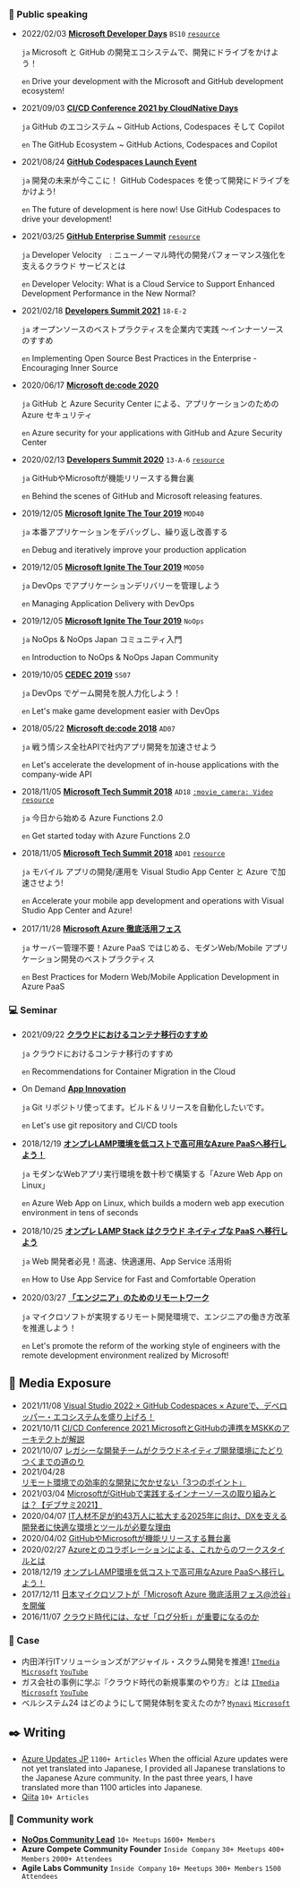 ### :mega: Public speaking
- 2022/02/03 **[Microsoft Developer Days](https://msevents.microsoft.com/event?id=1619975101)** ```BS10``` [```resource```](https://www.slideshare.net/microsoftjp/bs10microsoft-github)

  ```ja``` Microsoft と GitHub の開発エコシステムで、開発にドライブをかけよう！
  
  ```en``` Drive your development with the Microsoft and GitHub development ecosystem!

- 2021/09/03 **[CI/CD Conference 2021 by CloudNative Days](https://event.cloudnativedays.jp/cicd2021)**
  
  ```ja``` GitHub のエコシステム ~ GitHub Actions, Codespaces そして Copilot

  ```en``` The GitHub Ecosystem ~ GitHub Actions, Codespaces and Copilot

- 2021/08/24 **[GitHub Codespaces Launch Event](https://mktoevents.com/Microsoft+Event/287192/157-GQE-382?Dev_YT=PET3035075)**

  ```ja``` 開発の未来が今ここに！ GitHub Codespaces を使って開発にドライブをかけよう!
  
  ```en``` The future of development is here now! Use GitHub Codespaces to drive your development!

- 2021/03/25 **[GitHub Enterprise Summit](https://resources.github.com/webcasts/Japan-Enterprise-Summit-thankyou/)**  [```resource```](https://resources.github.com/webcasts/Japan-Enterprise-Summit-thankyou/)

  ```ja``` Developer Velocity　: ニューノーマル時代の開発パフォーマンス強化を支えるクラウド サービスとは

  ```en``` Developer Velocity: What is a Cloud Service to Support Enhanced Development Performance in the New Normal?

- 2021/02/18 **[Developers Summit 2021](https://event.shoeisha.jp/devsumi/20210218)** ```18-E-2```

  ```ja``` オープンソースのベストプラクティスを企業内で実践 ～インナーソースのすすめ 

  ```en``` Implementing Open Source Best Practices in the Enterprise - Encouraging Inner Source

- 2020/06/17 **[Microsoft de:code 2020](https://www.microsoft.com/ja-jp/events/decode/2020)**

  ```ja``` GitHub と Azure Security Center による、アプリケーションのための Azure セキュリティ
  
  ```en``` Azure security for your applications with GitHub and Azure Security Center

- 2020/02/13 **[Developers Summit 2020](https://event.shoeisha.jp/devsumi/20200213/session/2340/)** ```13-A-6``` [```resource```](https://www.slideshare.net/ssusercd7b97/githubmicrosoft?next_slideshow=true)

  ```ja``` GitHubやMicrosoftが機能リリースする舞台裏

  ```en``` Behind the scenes of GitHub and Microsoft releasing features.

- 2019/12/05 **[Microsoft Ignite The Tour 2019](https://techcommunity.microsoft.com/t5/microsoft-mvp-award-program-blog/microsoft-ignite-the-tour-2019-highlights-from-paris-tokyo/ba-p/1068875)** ```MOD40```

  ```ja``` 本番アプリケーションをデバッグし、繰り返し改善する
  
  ```en``` Debug and iteratively improve your production application

- 2019/12/05 **[Microsoft Ignite The Tour 2019](https://techcommunity.microsoft.com/t5/microsoft-mvp-award-program-blog/microsoft-ignite-the-tour-2019-highlights-from-paris-tokyo/ba-p/1068875)** ```MOD50```

  ```ja``` DevOps でアプリケーションデリバリーを管理しよう

  ```en``` Managing Application Delivery with DevOps

- 2019/12/05 **[Microsoft Ignite The Tour 2019](https://techcommunity.microsoft.com/t5/microsoft-mvp-award-program-blog/microsoft-ignite-the-tour-2019-highlights-from-paris-tokyo/ba-p/1068875)** ```NoOps```

  ```ja``` NoOps & NoOps Japan コミュニティ入門

  ```en``` Introduction to NoOps & NoOps Japan Community

- 2019/10/05 **[CEDEC 2019](https://sapporo.cedec.jp/session/ss07/)** ```SS07```

  ```ja``` DevOps でゲーム開発を脱人力化しよう！
  
  ```en``` Let's make game development easier with DevOps 

- 2018/05/22 **[Microsoft de:code 2018](https://www.microsoft.com/ja-jp/events/decode/2018/overview.aspx)** ```AD07```

  ```ja``` 戦う情シス全社APIで社内アプリ開発を加速させよう
  
  ```en``` Let's accelerate the development of in-house applications with the company-wide API
  
- 2018/11/05 **[Microsoft Tech Summit 2018](https://www.microsoft.com/ja-jp/events/techsummit/2018/about.aspx)** ```AD18``` [```:movie_camera: Video```](https://www.youtube.com/watch?v=_Rz7QKTbDvI) [```resource```](https://www.slideshare.net/ssusercd7b97/azure-functions-20)

  ```ja``` 今日から始める Azure Functions 2.0 

  ```en``` Get started today with Azure Functions 2.0 

- 2018/11/05 **[Microsoft Tech Summit 2018](https://www.microsoft.com/ja-jp/events/techsummit/2018/about.aspx)** ```AD01``` [```resource```](https://www.slideshare.net/ssusercd7b97/visual-studio-app-center-azure)

  ```ja``` モバイル アプリの開発/運用を Visual Studio App Center と Azure で加速させよう!
  
  ```en``` Accelerate your mobile app development and operations with Visual Studio App Center and Azure! 
 
- 2017/11/28 **[Microsoft Azure 徹底活用フェス](https://www.sbbit.jp/eventinfo/43087)**

  ```ja``` サーバー管理不要！Azure PaaS ではじめる、モダンWeb/Mobile アプリケーション開発のベストプラクティス

  ```en``` Best Practices for Modern Web/Mobile Application Development in Azure PaaS


### :computer: Seminar

- 2021/09/22 **[クラウドにおけるコンテナ移行のすすめ](https://aka.ms/Container0922JP)**

  ```ja``` クラウドにおけるコンテナ移行のすすめ

  ```en``` Recommendations for Container Migration in the Cloud

- On Demand **[App Innovation](https://info.microsoft.com/JA-AzureApp-WBNR-FY20-04Apr-23-AzureAppInnovationMeetAzureforDevelopers-SRDEM19296_LP02OnDemandRegistration-ForminBody.html)**

  ```ja``` Git リポジトリ使ってます。ビルド＆リリースを自動化したいです。

  ```en``` Let's use git repository and CI/CD tools

- 2018/12/19 **[オンプレLAMP環境を低コストで高可用なAzure PaaSへ移行しよう！](https://ascii.jp/elem/000/001/771/1771907/3/)**

  ```ja``` モダンなWebアプリ実行環境を数十秒で構築する「Azure Web App on Linux」

  ```en``` Azure Web App on Linux, which builds a modern web app execution environment in tens of seconds

- 2018/10/25 **[オンプレ LAMP Stack はクラウド ネイティブな PaaS へ移行しよう](https://microsoft-events.connpass.com/event/105328/)**

  ```ja``` Web 開発者必見！高速、快適運用、App Service 活用術

  ```en``` How to Use App Service for Fast and Comfortable Operation

- 2020/03/27 **[「エンジニア」のためのリモートワーク](https://contacts.nissho-ele.co.jp/Azure_GitHub_20200327_LP.html)**

  ```ja``` マイクロソフトが実現するリモート開発環境で、エンジニアの働き方改革を推進しよう！

  ```en``` Let's promote the reform of the working style of engineers with the remote development environment realized by Microsoft!

## :newspaper: Media Exposure
- 2021/11/08 [Visual Studio 2022 × GitHub Codespaces × Azureで、デベロッパー・エコシステムを盛り上げろ！](https://zine.qiita.com/interview/202111-microsoft-github/)
- 2021/10/11 [CI/CD Conference 2021 MicrosoftとGitHubの連携をMSKKのアーキテクトが解説](https://thinkit.co.jp/article/18824)
- 2021/10/07 [レガシーな開発チームがクラウドネイティブ開発環境にたどりつくまでの道のり](https://www.itmedia.co.jp/business/articles/2110/07/news001.html)
- 2021/04/28 [リモート環境での効率的な開発に欠かせない「3つのポイント」](https://atmarkit.itmedia.co.jp/ait/articles/2104/22/news010.html)
- 2021/03/04 [MicrosoftがGitHubで実践するインナーソースの取り組みとは？【デブサミ2021】](https://codezine.jp/article/detail/13685)
- 2020/04/07 [IT人材不足が約43万人に拡大する2025年に向け、DXを支える開発者に快適な環境とツールが必要な理由](https://atmarkit.itmedia.co.jp/ait/articles/2004/07/news004.html)
- 2020/04/02 [GitHubやMicrosoftが機能リリースする舞台裏](https://codezine.jp/article/detail/12089)
- 2020/02/27 [Azureとのコラボレーションによる、これからのワークスタイルとは](https://codezine.jp/article/detail/12089)
- 2018/12/19 [オンプレLAMP環境を低コストで高可用なAzure PaaSへ移行しよう！](https://ascii.jp/elem/000/001/771/1771907/3/)
- 2017/12/11 [日本マイクロソフトが「Microsoft Azure 徹底活用フェス@渋谷」を開催](https://enterprisezine.jp/article/detail/10168)
- 2016/11/07 [クラウド時代には、なぜ「ログ分析」が重要になるのか](https://atmarkit.itmedia.co.jp/ait/articles/1611/07/news010.html)

### :mega: Case
- 内田洋行ITソリューションズがアジャイル・スクラム開発を推進!  [```ITmedia```](https://www.itmedia.co.jp/business/articles/2110/07/news001.html) [```Microsoft```](https://customers.microsoft.com/ja-jp/story/1371339985204712916-uchida-yoko-it-solutions-co-ltd-professional-services-azure-jp-japan) [```YouTube```](https://www.youtube.com/watch?v=msoghC5B2zY)
- ガス会社の事例に学ぶ『クラウド時代の新規事業のやり方』とは [```ITmedia```](https://www.itmedia.co.jp/business/articles/2107/08/news002.html) [```Microsoft```](https://customers.microsoft.com/ja-jp/story/1419627181105204902-tobu-gas-ja-japan) [```YouTube```](https://www.youtube.com/watch?v=nKKf97hrR2Y)
- ベルシステム24 はどのようにして開発体制を変えたのか?  [```Mynavi```](https://news.mynavi.jp/techplus/kikaku/azure_case_td-83/) [```Microsoft```](https://customers.microsoft.com/ja-jp/story/737100-bellsystem24-professional-services-azure-jp-japan?ln=ja-jp)

## :black_nib: Writing 
- [Azure Updates JP](https://azureupdatesj.wordpress.com/) ```1100+ Articles```
When the official Azure updates were not yet translated into Japanese, I provided all Japanese translations to the Japanese Azure community.
In the past three years, I have translated more than 1100 articles into Japanese.
- [Qiita](https://qiita.com/yuhattor) ```10+ Articles```

### :busts_in_silhouette:	Community work
- [**NoOps Community Lead**](https://noops.connpass.com/participation/) ```10+ Meetups``` ```1600+ Members```
- **Azure Compete Community Founder** ```Inside Company``` ```30+ Meetups``` ```400+ Members``` ```2000+ Attendees```
- **Agile Labs Community** ```Inside Company``` ```10+ Meetups``` ```300+ Members``` ```1500 Attendees```